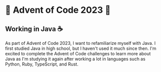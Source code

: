 # 🎄 Advent of Code 2023 📆
## Working in Java ☕

As part of Advent of Code 2023, I want to refamiliarize myself with
Java. I first studied Java in high school, but I haven't used it much
since then. I'm excited to complete the Advent of Code challenges to
learn more about Java as I'm studying it again after working a lot in
languages such as Python, Ruby, TypeScript, and Rust.

